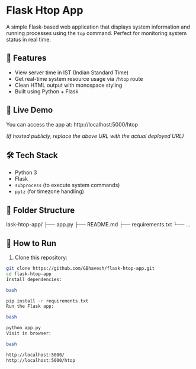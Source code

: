 # Flask Htop App

A simple Flask-based web application that displays system information and running processes using the `top` command. Perfect for monitoring system status in real time.

## 📌 Features

- View server time in IST (Indian Standard Time)
- Get real-time system resource usage via `/htop` route
- Clean HTML output with monospace styling
- Built using Python + Flask

## 🚀 Live Demo

You can access the app at:
http://localhost:5000/htop

_(If hosted publicly, replace the above URL with the actual deployed URL)_

## 🛠️ Tech Stack

- Python 3
- Flask
- `subprocess` (to execute system commands)
- `pytz` (for timezone handling)

## 📁 Folder Structure
lask-htop-app/ ├── app.py ├── README.md ├── requirements.txt └── ...

## 🔧 How to Run

1. Clone this repository:

```bash
git clone https://github.com/GBhavesh/flask-htop-app.git
cd flask-htop-app
Install dependencies:

bash

pip install -r requirements.txt
Run the Flask app:

bash

python app.py
Visit in browser:

bash

http://localhost:5000/
http://localhost:5000/htop






